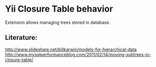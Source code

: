 Yii Closure Table behavior
==========================

Extension allows managing trees stored in database.



Literature:
-----------
http://www.slideshare.net/billkarwin/models-for-hierarchical-data
http://www.mysqlperformanceblog.com/2011/02/14/moving-subtrees-in-closure-table/
